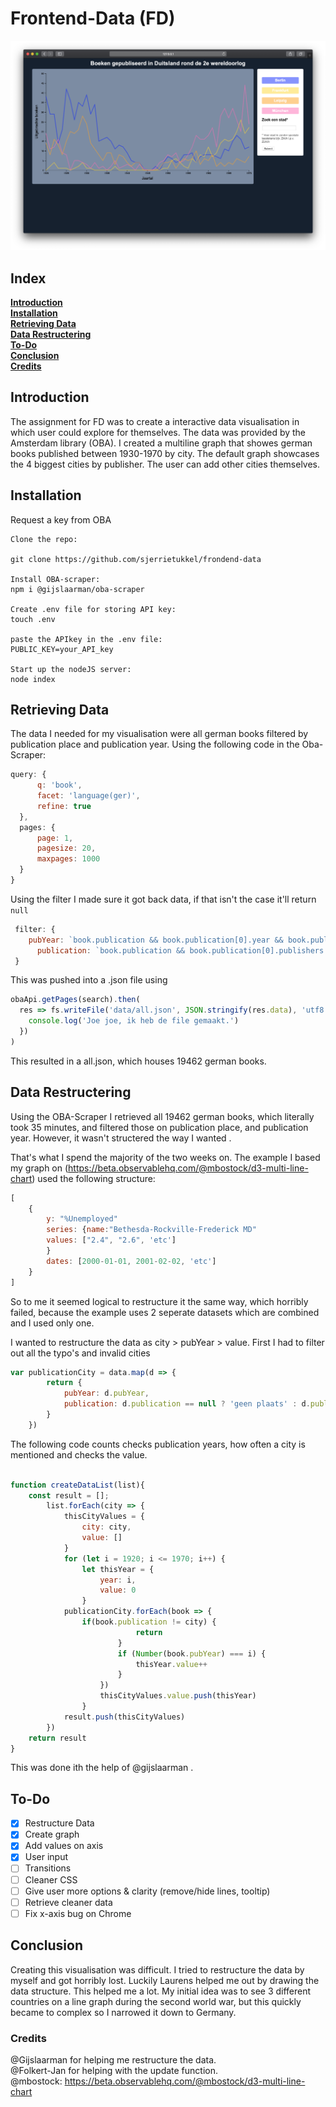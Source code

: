 # Frontend-Data (FD)
![Endresult](images/final_graph.png)

## Index
**[Introduction](#Introduction)**<br>
**[Installation](#installation)**<br>
**[Retrieving Data](#retrieving-data)**<br>
**[Data Restructering](#data-restructering)**<br>
**[To-Do](#to-do)**<br>
**[Conclusion](#conclusion)**<br>
**[Credits](#credits)**<br>


## Introduction
The assignment for FD was to create a interactive data visualisation in which user could explore for themselves. The data was provided by the Amsterdam library (OBA). I created a multiline graph that showes german books published between 1930-1970 by city. The default graph showcases the 4 biggest cities by publisher. The user can add other cities themselves. 

## Installation
Request a key from OBA
```
Clone the repo:

git clone https://github.com/sjerrietukkel/frondend-data

Install OBA-scraper:
npm i @gijslaarman/oba-scraper

Create .env file for storing API key:
touch .env

paste the APIkey in the .env file:
PUBLIC_KEY=your_API_key

Start up the nodeJS server:
node index
```

## Retrieving Data
The data I needed for my visualisation were all german books filtered by publication place and publication year. Using the following code in the Oba-Scraper:
```js
query: {
      q: 'book',
      facet: 'language(ger)',
      refine: true
  },
  pages: {
      page: 1,
      pagesize: 20,
      maxpages: 1000
  }
}  
```
Using the filter I made sure it got back data, if that isn't the case it'll return ```null```
```js
 filter: {
    pubYear: `book.publication && book.publication[0].year && book.publication[0].year[0]['_'] ? book.publication[0].year[0]['_'] : null`,
      publication: `book.publication && book.publication[0].publishers && book.publication[0].publishers[0].publisher && book.publication[0].publishers[0].publisher[0].$.place ? book.publication[0].publishers[0].publisher[0].$.place : null`
 }  
```
This was pushed into a .json file using 

```js
obaApi.getPages(search).then(
  res => fs.writeFile('data/all.json', JSON.stringify(res.data), 'utf8', () => {
    console.log('Joe joe, ik heb de file gemaakt.')
  })
)
```

This resulted in a all.json, which houses 19462 german books.

## Data Restructering
Using the OBA-Scraper I retrieved all 19462 german books, which literally took 35 minutes, and filtered those on publication place, and publication year. However, it wasn't structered the way I wanted .


That's what I spend the majority of the two weeks on. The example I based my graph on (https://beta.observablehq.com/@mbostock/d3-multi-line-chart) used the following structure: 
```js
[
    {
        y: "%Unemployed"
        series: {name:"Bethesda-Rockville-Frederick MD"
        values: ["2.4", "2.6", 'etc']
        }
        dates: [2000-01-01, 2001-02-02, 'etc']
    }
]
```
So to me it seemed logical to restructure it the same way, which horribly failed, because the example uses 2 seperate datasets which are combined and I used only one.

I wanted to restructure the data as city > pubYear > value. 
First I had to filter out all the typo's and invalid cities

```js
var publicationCity = data.map(d => {
        return {
            pubYear: d.pubYear,
            publication: d.publication == null ? 'geen plaats' : d.publication.replace(/[^a-zA-Z ]/g, "")
        }
    })
```
The following code counts checks publication years, how often a city is mentioned and checks the value.

```js

function createDataList(list){
    const result = [];
        list.forEach(city => {
            thisCityValues = {
                city: city,
                value: []
            }
            for (let i = 1920; i <= 1970; i++) {
                let thisYear = {
                    year: i,
                    value: 0
                }
            publicationCity.forEach(book => {
                if(book.publication != city) {
                            return
                        }
                        if (Number(book.pubYear) === i) {
                            thisYear.value++
                        }
                    })
                    thisCityValues.value.push(thisYear)
                }
            result.push(thisCityValues)
        })
    return result
}

```
This was done ith the help of @gijslaarman .



## To-Do

- [x] Restructure Data
- [x] Create graph
- [x] Add values on axis
- [x] User input
- [ ] Transitions
- [ ] Cleaner CSS 
- [ ] Give user more options & clarity (remove/hide lines, tooltip)
- [ ] Retrieve cleaner data
- [ ] Fix x-axis bug on Chrome

## Conclusion 
Creating this visualisation was difficult. I tried to restructure the data by myself and got horribly lost. Luckily Laurens helped me out by drawing the data structure. This helped me a lot. My initial idea was to see 3 different countries on a line graph during the second world war, but this quickly became to complex so I narrowed it down to Germany.

### Credits
@Gijslaarman for helping me restructure the data. <br>
@Folkert-Jan for helping with the update function.
<br>
@mbostock: https://beta.observablehq.com/@mbostock/d3-multi-line-chart

